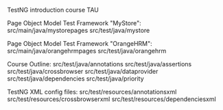 TestNG introduction course TAU

Page Object Model Test Framework "MyStore":
src/main/java/mystorepages
src/test/java/mystore

Page Object Model Test Framework "OrangeHRM":
src/main/java/orangehrmpages
src/test/java/orangehrm

Course Outline:
src/test/java/annotations
src/test/java/assertions
src/test/java/crossbrowser
src/test/java/dataprovider
src/test/java/dependencies
src/test/java/priority

TestNG XML config files:
src/test/resources/annotationsxml
src/test/resources/crossbrowserxml
src/test/resources/dependenciesxml